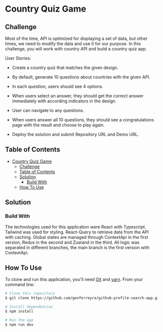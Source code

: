 # Country Quiz Game

## Challenge

Most of the time, API is optimized for displaying a set of data, but other times, we need to modify the data and use it for our purpose. In this challenge, you will work with country API and build a country quiz app.

User Stories:

- Create a country quiz that matches the given design.

- By default, generate 10 questions about countries with the given API.

- In each question, users should see 4 options.

- When users select an answer, they should get the correct answer immediately with according indicators in the design.

- User can navigate to any questions.

- When users answer all 10 questions, they should see a congratulations page with the result and choose to play again.

- Deploy the solution and submit Repository URL and Demo URL.

## Table of Contents

- [Country Quiz Game](#country-quiz-game)
  - [Challenge](#challenge)
  - [Table of Contents](#table-of-contents)
  - [Solution](#solution)
    - [Build With](#build-with)
  - [How To Use](#how-to-use)

## Solution

### Build With

The technologies used for this application were React with Typescript. Tailwind was used for styling. React-Query to retrieve data from the API with caching.
Global states are managed through ContextApi in the first version, Redux in the second and Zustand in the third. All logic was separated in different branches, the main branch is the first version with ContextApi.

## How To Use

To clone and run this application, you'll need [Git](https://git-scm.com) and [yarn](https://yarnpkg.com/). From your command line:

```bash
# Clone this repository
$ git clone https://github.com/gonferreyra/github-profile-search-app.git

# Install dependencies
$ npm install

# Run the app
$ npm run dev
```
